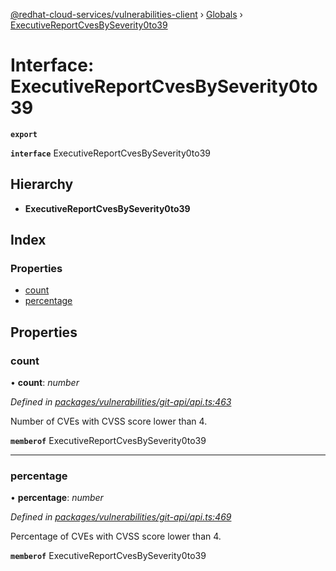 [@redhat-cloud-services/vulnerabilities-client](../README.md) › [Globals](../globals.md) › [ExecutiveReportCvesBySeverity0to39](executivereportcvesbyseverity0to39.md)

# Interface: ExecutiveReportCvesBySeverity0to39

**`export`** 

**`interface`** ExecutiveReportCvesBySeverity0to39

## Hierarchy

* **ExecutiveReportCvesBySeverity0to39**

## Index

### Properties

* [count](executivereportcvesbyseverity0to39.md#count)
* [percentage](executivereportcvesbyseverity0to39.md#percentage)

## Properties

###  count

• **count**: *number*

*Defined in [packages/vulnerabilities/git-api/api.ts:463](https://github.com/RedHatInsights/javascript-clients/blob/master/packages/vulnerabilities/git-api/api.ts#L463)*

Number of CVEs with CVSS score lower than 4.

**`memberof`** ExecutiveReportCvesBySeverity0to39

___

###  percentage

• **percentage**: *number*

*Defined in [packages/vulnerabilities/git-api/api.ts:469](https://github.com/RedHatInsights/javascript-clients/blob/master/packages/vulnerabilities/git-api/api.ts#L469)*

Percentage of CVEs with CVSS score lower than 4.

**`memberof`** ExecutiveReportCvesBySeverity0to39
